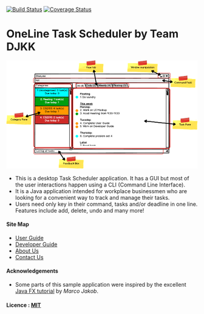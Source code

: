 [![Build Status](https://travis-ci.org/se-edu/addressbook-level4.svg?branch=master)](https://travis-ci.org/se-edu/addressbook-level4)
[![Coverage Status](https://coveralls.io/repos/github/se-edu/addressbook-level4/badge.svg?branch=master)](https://coveralls.io/github/se-edu/addressbook-level4?branch=master)

# OneLine Task Scheduler by Team DJKK

<img src="docs/images/UI_Explanation.png" width="600"><br>

* This is a desktop Task Scheduler application. It has a GUI but most of the user interactions happen using 
  a CLI (Command Line Interface).
* It is a Java application intended for workplace businessmen who are looking for a convenient way to track
  and manage their tasks. 
* Users need only key in their command, tasks and/or deadline in one line. Features include add, delete, undo
  and many more!
  
#### Site Map
* [User Guide](docs/UserGuide.md) 
* [Developer Guide](docs/DeveloperGuide.md)  
* [About Us](docs/AboutUs.md)
* [Contact Us](docs/ContactUs.md)


#### Acknowledgements

* Some parts of this sample application were inspired by the excellent 
  [Java FX tutorial](http://code.makery.ch/library/javafx-8-tutorial/) by *Marco Jakob*. 


#### Licence : [MIT](LICENSE)
